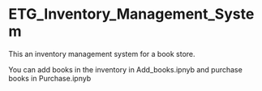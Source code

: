 # ETG_Inventory_Management_System

This an inventory management system for a book store.

You can add books in the inventory in Add_books.ipnyb and purchase books in Purchase.ipnyb
